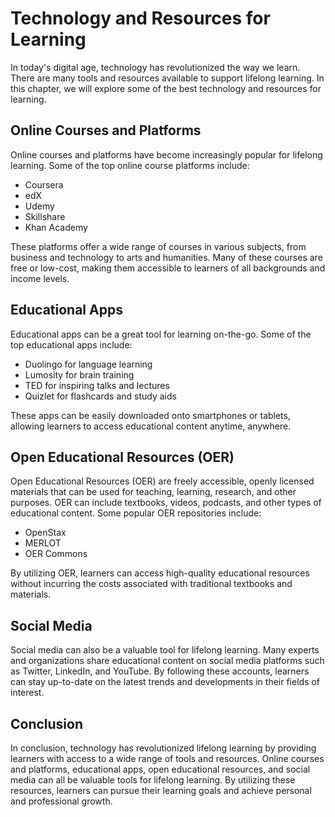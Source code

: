 # Technology and Resources for Learning

In today's digital age, technology has revolutionized the way we learn. There are many tools and resources available to support lifelong learning. In this chapter, we will explore some of the best technology and resources for learning.

Online Courses and Platforms
----------------------------

Online courses and platforms have become increasingly popular for lifelong learning. Some of the top online course platforms include:

* Coursera
* edX
* Udemy
* Skillshare
* Khan Academy

These platforms offer a wide range of courses in various subjects, from business and technology to arts and humanities. Many of these courses are free or low-cost, making them accessible to learners of all backgrounds and income levels.

Educational Apps
----------------

Educational apps can be a great tool for learning on-the-go. Some of the top educational apps include:

* Duolingo for language learning
* Lumosity for brain training
* TED for inspiring talks and lectures
* Quizlet for flashcards and study aids

These apps can be easily downloaded onto smartphones or tablets, allowing learners to access educational content anytime, anywhere.

Open Educational Resources (OER)
--------------------------------

Open Educational Resources (OER) are freely accessible, openly licensed materials that can be used for teaching, learning, research, and other purposes. OER can include textbooks, videos, podcasts, and other types of educational content. Some popular OER repositories include:

* OpenStax
* MERLOT
* OER Commons

By utilizing OER, learners can access high-quality educational resources without incurring the costs associated with traditional textbooks and materials.

Social Media
------------

Social media can also be a valuable tool for lifelong learning. Many experts and organizations share educational content on social media platforms such as Twitter, LinkedIn, and YouTube. By following these accounts, learners can stay up-to-date on the latest trends and developments in their fields of interest.

Conclusion
----------

In conclusion, technology has revolutionized lifelong learning by providing learners with access to a wide range of tools and resources. Online courses and platforms, educational apps, open educational resources, and social media can all be valuable tools for lifelong learning. By utilizing these resources, learners can pursue their learning goals and achieve personal and professional growth.
